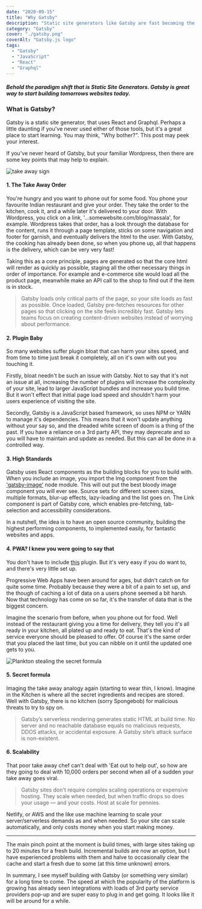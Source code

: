 ```yaml
---
date: "2020-09-15"
title: "Why Gatsby"
description: "Static site generators like Gatsby are fast becoming the norm, and for good reason.  Here are 6 reasons why Gatsby is a great tool for producing excellent websites and apps."
category: "Gatsby"
cover: "./gatsby.png"
coverAlt: "Gatsby.js logo"
tags:
  - "Gatsby"
  - "JavaScript"
  - "React"
  - "Graphql"
---
```


##### Behold the paradigm shift that is Static Site Generators. Gatsby is great way to start building tomorrows websites today.

### What is Gatsby?

Gatsby is a static site generator, that uses React and Graphql. Perhaps a little daunting if you've never used either of those tools, but it's a great place to start learning. You may think, "Why bother?". This post may peek your interest.

If you've never heard of Gatsby, but your familiar Wordpress, then there are some key points that may help to explain.

![take away sign](/takeout.png)

#### 1. The Take Away Order

You're hungry and you want to phone out for some food. You phone your favourite Indian restaurant and give your order. They take the order to the kitchen, cook it, and a while later it's delivered to your door. With Wordpress, you click on a link, '...somewebsite.com/blog/massala', for example. Wordpress takes that order, has a look through the database for the content, runs it through a page template, sticks on some navigation and footer for garnish, and eventually delivers the html to the user. With Gatsby, the cooking has already been done, so when you phone up, all that happens is the delivery, which can be very very fast!

Taking this as a core principle, pages are generated so that the core html will render as quickly as possible, staging all the other necessary things in order of importance. For example and e-commerce site would load all the product page, meanwhile make an API call to the shop to find out if the item is in stock.

> Gatsby loads only critical parts of the page, so your site loads as fast as possible. Once loaded, Gatsby pre-fetches resources for other pages so that clicking on the site feels incredibly fast. Gatsby lets teams focus on creating content-driven websites instead of worrying about performance.

#### 2. Plugin Baby

So many websites suffer plugin bloat that can harm your sites speed, and from time to time just break it completely, all on it's own with out you touching it.

Firstly, bloat needn't be such an issue with Gatsby. Not to say that it's not an issue at all, increasing the number of plugins will increase the complexity of your site, lead to larger JavaScript bundles and increase you build time. But it won't effect that initial page load speed and shouldn't harm your users experience of visiting the site.

Secondly, Gatsby is a JavaScript based framework, so uses NPM or YARN to manage it's dependencies. This means that it won't update anything without your say so, and the dreaded white screen of doom is a thing of the past. If you have a reliance on a 3rd party API, they may deprecate and so you will have to maintain and update as needed. But this can all be done in a controlled way.

#### 3. High Standards

Gatsby uses React components as the building blocks for you to build with. When you include an image, you import the Img component from the ['gatsby-image'](https://www.gatsbyjs.com/plugins/gatsby-image/) node module. This will out put the best bloody image component you will ever see. Source sets for different screen sizes, multiple formats, blur-up effects, lazy-loading and the list goes on. The Link component is part of Gatsby core, which enables pre-fetching, tab-selection and accessibility considerations.

In a nutshell, the idea is to have an open source community, building the highest performing components, to implemented easily, for fantastic websites and apps.

#### 4. PWA? I knew you were going to say that

You don't have to include [this](gatsbyjs.com/plugins/gatsby-plugin-offline/) plugin. But it's very easy if you do want to, and there's very little set up.

Progressive Web Apps have been around for ages, but didn't catch on for quite some time. Probably because they were a bit of a pain to set up, and the though of caching a lot of data on a users phone seemed a bit harsh. Now that technology has come on so far, it's the transfer of data that is the biggest concern.

Imagine the scenario from before, when you phone out for food. Well instead of the restaurant giving you a time for delivery, they tell you it's all ready in your kitchen, all plated up and ready to eat. That's the kind of service everyone should be pleased to offer. Of course it's the same order that you placed the last time, but you can nibble on it until the updated one gets to you.

![Plankton stealing the secret formula](/plankton.jpg)

#### 5. Secret formula

Imaging the take away analogy again (starting to wear thin, I know). Imagine in the Kitchen is where all the secret ingredients and recipes are stored. Well with Gatsby, there is no kitchen (sorry Spongebob) for malicious threats to try to spy on.

> Gatsby’s serverless rendering generates static HTML at build time. No server and no reachable database equals no malicious requests, DDOS attacks, or accidental exposure. A Gatsby site’s attack surface is non-existent.

#### 6. Scalability

That poor take away chef can't deal with 'Eat out to help out', so how are they going to deal with 10,000 orders per second when all of a sudden your take away goes viral.

> Gatsby sites don't require complex scaling operations or expensive hosting. They scale when needed, but when traffic drops so does your usage — and your costs. Host at scale for pennies.

Netlify, or AWS and the like use machine learning to scale your server/serverless demands as and when needed. So your site can scale automatically, and only costs money when you start making money.

---

The main pinch point at the moment is build times, with large sites taking up to 20 minutes for a fresh build. Incremental builds are now an option, but I have experienced problems with them and halve to occasionally clear the cache and start a fresh due to some (at this time unknown) errors.

In summary, I see myself building with Gatsby (or something very similar) for a long time to come. The speed at which the popularity of the platform is growing has already seen integrations with loads of 3rd party service providers pop-up and are super easy to plug in and get going. It looks like it will be around for a while.

